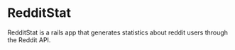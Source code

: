 RedditStat
===

RedditStat is a rails app that generates statistics about reddit users through the Reddit API.
